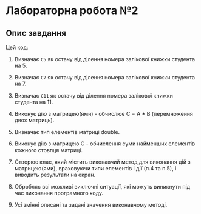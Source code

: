 # Лабораторна робота №2

## Опис завдання

Цей код:

1. Визначає `C5` як остачу від ділення номера залікової книжки студента на 5.
2. Визначає `C7` як остачу від ділення номера залікової книжки студента на 7.
3. Визначає `C11` як остачу від ділення номера залікової книжки студента на 11.

4. Виконує дію з матрицею(ями) - обчислює C = A * B (перемноження двох матриць).

5. Визначає тип елементів матриці double.

6. Виконує дію з матрицею С - обчислення суми найменших елементів кожного стовпця матриці.

7. Створює клас, який містить виконавчий метод для виконання дій з матрицею(ями), враховуючи типи елементів і дії (п.4 та п.5), і виводить результати на екран.

8. Обробляє всі можливі виключні ситуації, які можуть виникнути під час виконання програмного коду.

9. Усі змінні описані та задані значення виконавчому методі.
